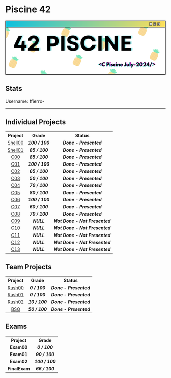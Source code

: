 # Piscine 42

<div align="center">
  <img src="img/42_piscine.png" alt="42 banner">
</div>

## Stats
Username: ffierro-

---

## Individual Projects

<table align="center">
  <tr>
    <th>Project</th>
    <th>Grade</th>
    <th>Status</th>
  </tr>
  <tr>
    <td align="center"><a href="https://github.com/mfranck340/piscine-42/tree/main/projects/shell-00">Shell00</a></td>
    <td align="center"><strong><i>100 / 100</i></strong></td>
    <td align="center"><strong><i>Done - Presented</i></strong></td>
  </tr>
  <tr>
    <td align="center"><a href="https://github.com/mfranck340/piscine-42/tree/main/projects/shell-01">Shell01</a></td>
    <td align="center"><strong><i>85 / 100</i></strong></td>
    <td align="center"><strong><i>Done - Presented</i></strong></td>
  </tr>
  <tr>
    <td align="center"><a href="https://github.com/mfranck340/piscine-42/tree/main/projects/piscine-c00">C00</a></td>
    <td align="center"><strong><i>85 / 100</i></strong></td>
    <td align="center"><strong><i>Done - Presented</i></strong></td>
  </tr>
  <tr>
    <td align="center"><a href="https://github.com/mfranck340/piscine-42/tree/main/projects/piscine-c01">C01</a></td>
    <td align="center"><strong><i>100 / 100</i></strong></td>
    <td align="center"><strong><i>Done - Presented</i></strong></td>
  </tr>
  <tr>
    <td align="center"><a href="https://github.com/mfranck340/piscine-42/tree/main/projects/piscine-c02">C02</a></td>
    <td align="center"><strong><i>65 / 100</i></strong></td>
    <td align="center"><strong><i>Done - Presented</i></strong></td>
  </tr>
  <tr>
    <td align="center"><a href="https://github.com/mfranck340/piscine-42/tree/main/projects/piscine-c03">C03</a></td>
    <td align="center"><strong><i>50 / 100</i></strong></td>
    <td align="center"><strong><i>Done - Presented</i></strong></td>
  </tr>
  <tr>
    <td align="center"><a href="https://github.com/mfranck340/piscine-42/tree/main/projects/piscine-c04">C04</a></td>
    <td align="center"><strong><i>70 / 100</i></strong></td>
    <td align="center"><strong><i>Done - Presented</i></strong></td>
  </tr>
  <tr>
    <td align="center"><a href="https://github.com/mfranck340/piscine-42/tree/main/projects/piscine-c05">C05</a></td>
    <td align="center"><strong><i>80 / 100</i></strong></td>
    <td align="center"><strong><i>Done - Presented</i></strong></td>
  </tr>
  <tr>
    <td align="center"><a href="https://github.com/mfranck340/piscine-42/tree/main/projects/piscine-c06">C06</a></td>
    <td align="center"><strong><i>100 / 100</i></strong></td>
    <td align="center"><strong><i>Done - Presented</i></strong></td>
  </tr>
  <tr>
    <td align="center"><a href="https://github.com/mfranck340/piscine-42/tree/main/projects/piscine-c07">C07</a></td>
    <td align="center"><strong><i>60 / 100</i></strong></td>
    <td align="center"><strong><i>Done - Presented</i></strong></td>
  </tr>
  <tr>
    <td align="center"><a href="https://github.com/mfranck340/piscine-42/tree/main/projects/piscine-c08">C08</a></td>
    <td align="center"><strong><i>70 / 100</i></strong></td>
    <td align="center"><strong><i>Done - Presented</i></strong></td>
  </tr>
  <tr>
    <td align="center"><a href="https://github.com/mfranck340/piscine-42/tree/main/projects/piscine-c09">C09</a></td>
    <td align="center"><strong><i>NULL</i></strong></td>
    <td align="center"><strong><i>Not Done - Not Presented</i></strong></td>
  </tr>
  <tr>
    <td align="center"><a href="https://github.com/mfranck340/piscine-42/tree/main/projects/piscine-c10">C10</a></td>
    <td align="center"><strong><i>NULL</i></strong></td>
    <td align="center"><strong><i>Not Done - Not Presented</i></strong></td>
  </tr>
  <tr>
    <td align="center"><a href="https://github.com/mfranck340/piscine-42/tree/main/projects/piscine-c11">C11</a></td>
    <td align="center"><strong><i>NULL</i></strong></td>
    <td align="center"><strong><i>Not Done - Not Presented</i></strong></td>
  </tr>
  <tr>
    <td align="center"><a href="https://github.com/mfranck340/piscine-42/tree/main/projects/piscine-c12">C12</a></td>
    <td align="center"><strong><i>NULL</i></strong></td>
    <td align="center"><strong><i>Not Done - Not Presented</i></strong></td>
  </tr>
  <tr>
    <td align="center"><a href="https://github.com/mfranck340/piscine-42/tree/main/projects/piscine-c13">C13</a></td>
    <td align="center"><strong><i>NULL</i></strong></td>
    <td align="center"><strong><i>Not Done - Not Presented</i></strong></td>
  </tr>
</table>

## Team Projects

<table align="center">
  <tr>
    <th>Project</th>
    <th>Grade</th>
    <th>Status</th>
  </tr>
  <tr>
    <td align="center"><a href="https://github.com/mfranck340/piscine-42/tree/main/projects/rush-00">Rush00</a></td>
    <td align="center"><strong><i>0 / 100</i></strong></td>
    <td align="center"><strong><i>Done - Presented</i></strong></td>
  </tr>
  <tr>
    <td align="center"><a href="https://github.com/mfranck340/piscine-42/tree/main/projects/rush-01">Rush01</a></td>
    <td align="center"><strong><i>0 / 100</i></strong></td>
    <td align="center"><strong><i>Done - Presented</i></strong></td>
  </tr>
  <tr>
    <td align="center"><a href="https://github.com/mfranck340/piscine-42/tree/main/projects/rush-02">Rush02</a></td>
    <td align="center"><strong><i>10 / 100</i></strong></td>
    <td align="center"><strong><i>Done - Presented</i></strong></td>
  </tr>
  <tr>
    <td align="center"><a href="https://github.com/mfranck340/piscine-42/tree/main/projects/BSQ">BSQ</a></td>
    <td align="center"><strong><i>50 / 100</i></strong></td>
    <td align="center"><strong><i>Done - Presented</i></strong></td>
  </tr>
</table>

## Exams

<table align="center">
  <tr>
    <th>Project</th>
    <th>Grade</th>
  </tr>
  <tr>
    <td align="center"><strong>Exam00</strong></td>
    <td align="center"><strong><i>0 / 100</i></strong></td>
  </tr>
  <tr>
    <td align="center"><strong>Exam01</strong></td>
    <td align="center"><strong><i>90 / 100</i></strong></td>
  </tr>
  <tr>
    <td align="center"><strong>Exam02</strong></td>
    <td align="center"><strong><i>100 / 100</i></strong></td>
  </tr>
  <tr>
    <td align="center"><strong>FinalExam</strong></td>
    <td align="center"><strong><i>66 / 100</i></strong></td>
  </tr>
</table>
